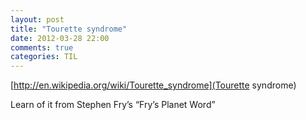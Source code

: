 ```yaml
---
layout: post
title: "Tourette syndrome"
date: 2012-03-28 22:00
comments: true
categories: TIL
---
```

[http://en.wikipedia.org/wiki/Tourette_syndrome](Tourette syndrome)


Learn of it from Stephen Fry’s “Fry’s Planet Word”


